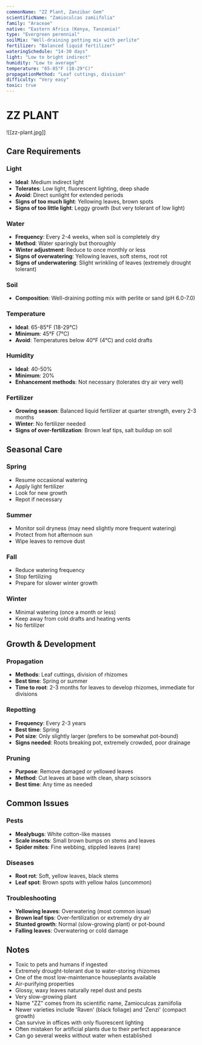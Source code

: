 ```yaml
---
commonName: "ZZ Plant, Zanzibar Gem"
scientificName: "Zamioculcas zamiifolia"
family: "Araceae"
native: "Eastern Africa (Kenya, Tanzania)"
type: "Evergreen perennial"
soilMix: "Well-draining potting mix with perlite"
fertilizer: "Balanced liquid fertilizer"
wateringSchedule: "14-30 days"
light: "Low to bright indirect"
humidity: "Low to average"
temperature: "65-85°F (18-29°C)"
propagationMethod: "Leaf cuttings, division"
difficulty: "Very easy"
toxic: true
---
```


# ZZ PLANT
![[zz-plant.jpg]]

## Care Requirements

### Light
- **Ideal**: Medium indirect light
- **Tolerates**: Low light, fluorescent lighting, deep shade
- **Avoid**: Direct sunlight for extended periods
- **Signs of too much light**: Yellowing leaves, brown spots
- **Signs of too little light**: Leggy growth (but very tolerant of low light)

### Water
- **Frequency**: Every 2-4 weeks, when soil is completely dry
- **Method**: Water sparingly but thoroughly
- **Winter adjustment**: Reduce to once monthly or less
- **Signs of overwatering**: Yellowing leaves, soft stems, root rot
- **Signs of underwatering**: Slight wrinkling of leaves (extremely drought tolerant)

### Soil
- **Composition**: Well-draining potting mix with perlite or sand (pH 6.0-7.0)

### Temperature
- **Ideal**: 65-85°F (18-29°C)
- **Minimum**: 45°F (7°C)
- **Avoid**: Temperatures below 40°F (4°C) and cold drafts

### Humidity
- **Ideal**: 40-50%
- **Minimum**: 20%
- **Enhancement methods**: Not necessary (tolerates dry air very well)

### Fertilizer
- **Growing season**: Balanced liquid fertilizer at quarter strength, every 2-3 months
- **Winter**: No fertilizer needed
- **Signs of over-fertilization**: Brown leaf tips, salt buildup on soil

## Seasonal Care

### Spring
- Resume occasional watering
- Apply light fertilizer
- Look for new growth
- Repot if necessary

### Summer
- Monitor soil dryness (may need slightly more frequent watering)
- Protect from hot afternoon sun
- Wipe leaves to remove dust

### Fall
- Reduce watering frequency
- Stop fertilizing
- Prepare for slower winter growth

### Winter
- Minimal watering (once a month or less)
- Keep away from cold drafts and heating vents
- No fertilizer

## Growth & Development

### Propagation
- **Methods**: Leaf cuttings, division of rhizomes
- **Best time**: Spring or summer
- **Time to root**: 2-3 months for leaves to develop rhizomes, immediate for divisions

### Repotting
- **Frequency**: Every 2-3 years
- **Best time**: Spring
- **Pot size**: Only slightly larger (prefers to be somewhat pot-bound)
- **Signs needed**: Roots breaking pot, extremely crowded, poor drainage

### Pruning
- **Purpose**: Remove damaged or yellowed leaves
- **Method**: Cut leaves at base with clean, sharp scissors
- **Best time**: Any time as needed

## Common Issues

### Pests
- **Mealybugs**: White cotton-like masses
- **Scale insects**: Small brown bumps on stems and leaves
- **Spider mites**: Fine webbing, stippled leaves (rare)

### Diseases
- **Root rot**: Soft, yellow leaves, black stems
- **Leaf spot**: Brown spots with yellow halos (uncommon)

### Troubleshooting
- **Yellowing leaves**: Overwatering (most common issue)
- **Brown leaf tips**: Over-fertilization or extremely dry air
- **Stunted growth**: Normal (slow-growing plant) or pot-bound
- **Falling leaves**: Overwatering or cold damage

## Notes
- Toxic to pets and humans if ingested
- Extremely drought-tolerant due to water-storing rhizomes
- One of the most low-maintenance houseplants available
- Air-purifying properties
- Glossy, waxy leaves naturally repel dust and pests
- Very slow-growing plant
- Name "ZZ" comes from its scientific name, Zamioculcas zamiifolia
- Newer varieties include 'Raven' (black foliage) and 'Zenzi' (compact growth)
- Can survive in offices with only fluorescent lighting
- Often mistaken for artificial plants due to their perfect appearance
- Can go several weeks without water when established
